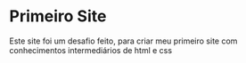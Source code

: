 # Primeiro Site
 Este site foi um desafio feito, para criar meu primeiro site com 
 conhecimentos intermediários de html e css
